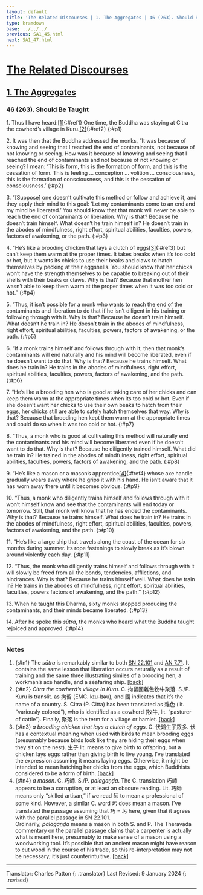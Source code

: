 ```yaml
---
layout: default
title: 'The Related Discourses | 1. The Aggregates | 46 (263). Should Be Taught'
type: kramdown
base: ../../../
previous: SA1_45.html
next: SA1_47.html
---
```


# [The Related Discourses](../index.html)
## [1. The Aggregates](index.html)
### 46 (263). Should Be Taught

1\. Thus I have heard:[\[1\]](#n1){:#ref1} One time, the Buddha was staying at Citra the cowherd’s village in Kuru.[\[2\]](#n2){:#ref2}
{:#p1}

2\. It was then that the Buddha addressed the monks, “It was because of knowing and seeing that I reached the end of contaminants, not because of not knowing or seeing. How was it because of knowing and seeing that I reached the end of contaminants and not because of not knowing or seeing? I mean: ‘This is form, this is the formation of form, and this is the cessation of form. This is feeling … conception … volition … consciousness, this is the formation of consciousness, and this is the cessation of consciousness.’ 
{:#p2}

3\. “[Suppose] one doesn’t cultivate this method or follow and achieve it, and they apply their mind to this goal: ‘Let my contaminants come to an end and my mind be liberated.’ You should know that that monk will never be able to reach the end of contaminants or liberation. Why is that? Because he doesn’t train himself. What doesn’t he train himself in? He doesn’t train in the abodes of mindfulness, right effort, spiritual abilities, faculties, powers, factors of awakening, or the path.
{:#p3}

4\. “He’s like a brooding chicken that lays a clutch of eggs[\[3\]](#n3){:#ref3} but can’t keep them warm at the proper times. It takes breaks when it’s too cold or hot, but it wants its chicks to use their beaks and claws to hatch themselves by pecking at their eggshells. You should know that her chicks won’t have the strength themselves to be capable to breaking out of their shells with their beaks or claws. Why is that? Because that mother hen wasn’t able to keep them warm at the proper times when it was too cold or hot.”
{:#p4}

5\. “Thus, it isn’t possible for a monk who wants to reach the end of the contaminants and liberation to do that if he isn’t diligent in his training or following through with it. Why is that? Because he doesn’t train himself. What doesn’t he train in? He doesn’t train in the abodes of mindfulness, right effort, spiritual abilities, faculties, powers, factors of awakening, or the path.
{:#p5}

6\. “If a monk trains himself and follows through with it, then that monk’s contaminants will end naturally and his mind will become liberated, even if he doesn’t want to do that. Why is that? Because he trains himself. What does he train in? He trains in the abodes of mindfulness, right effort, spiritual abilities, faculties, powers, factors of awakening, and the path.
{:#p6}

7\. “He’s like a brooding hen who is good at taking care of her chicks and can keep them warm at the appropriate times when its too cold or hot. Even if she doesn’t want her chicks to use their own beaks to hatch from their eggs, her chicks still are able to safely hatch themselves that way. Why is that? Because that brooding hen kept them warm at the appropriate times and could do so when it was too cold or hot.
{:#p7}

8\. “Thus, a monk who is good at cultivating this method will naturally end the contaminants and his mind will become liberated even if he doesn’t want to do that. Why is that? Because he diligently trained himself. What did he train in? He trained in the abodes of mindfulness, right effort, spiritual abilities, faculties, powers, factors of awakening, and the path.
{:#p8}

9\. “He’s like a mason or a mason’s apprentice[\[4\]](#n4){:#ref4} whose axe handle gradually wears away where he grips it with his hand. He isn’t aware that it has worn away there until it becomes obvious.
{:#p9}

10\. “Thus, a monk who diligently trains himself and follows through with it won’t himself know and see that the contaminants will end today or tomorrow. Still, that monk will know that he has ended the contaminants. Why is that? Because he trains himself. What does he train in? He trains in the abodes of mindfulness, right effort, spiritual abilities, faculties, powers, factors of awakening, and the path.
{:#p10}

11\. “He’s like a large ship that travels along the coast of the ocean for six months during summer. Its rope fastenings to slowly break as it’s blown around violently each day.
{:#p11}

12\. “Thus, the monk who diligently trains himself and follows through with it will slowly be freed from all the bonds, tendencies, afflictions, and hindrances. Why is that? Because he trains himself well. What does he train in? He trains in the abodes of mindfulness, right effort, spiritual abilities, faculties, powers factors of awakening, and the path.”
{:#p12}

13\. When he taught this Dharma, sixty monks stopped producing the contaminants, and their minds became liberated.
{:#p13}

14\. After he spoke this <em>sūtra</em>, the monks who heard what the Buddha taught rejoiced and approved.
{:#p14}

---

### Notes

1. {:#n1} The <em>sūtra</em> is remarkably similar to both <a href="https://suttacentral.net/sn22.101/en/sujato" target="_blank">SN 22.101</a> and <a href="https://suttacentral.net/an7.71/en/sujato" target="_blank">AN 7.71</a>. It contains the same lesson that liberation occurs naturally as a result of training and the same three illustrating similes of a brooding hen, a workman’s axe handle, and a seafaring ship. [\[back\]](#ref1)
2. {:#n2} <em>Citra the cowherd’s village in Kuru</em>. C. 拘留國雜色牧牛聚落. S./P. Kuru is translit. as 拘留 (EMC. kɪu-lɪəu), and 國 indicates that it’s the name of a country. S. Citra (P. Citta) has been translated as 雜色 (lit. “variously colored”), who is identified as a cowherd (牧牛, lit. “pasturer of cattle”). Finally, 聚落 is the term for a village or hamlet. [\[back\]](#ref2)
3. {:#n3} <em>a brooding chicken that lays a clutch of eggs</em>. C. 伏鷄生子眾多. 伏 has a contextual meaning when used with birds to mean brooding eggs (presumably because birds look like they are hiding their eggs when they sit on the nest). 生子 lit. means to give birth to offspring, but a chicken lays eggs rather than giving birth to live young. I’ve translated the expression assuming it means laying eggs. Otherwise, it might be intended to mean hatching her chicks from the eggs, which Buddhists considered to be a form of birth. [\[back\]](#ref3)
4. {:#n4} <em>a mason</em>. C. 巧師. S./P. <em>palagaṇḍa</em>. The C. translation 巧師 appears to be a corruption, or at least an obscure reading. Lit. 巧師 means only “skilled artisan,” if we read 師 to mean a professional of some kind. However, a similar C. word 圬 does mean a mason. I’ve translated the passage assuming that 巧 = 圬 here, given that it agrees with the parallel passage in SN 22.101.<br/>
Ordinarily, <em>palagaṇḍa</em> means a mason in both S. and P. The Theravāda commentary on the parallel passage claims that a carpenter is actually what is meant here, presumably to make sense of a mason using a woodworking tool. It’s possible that an ancient mason might have reason to cut wood in the course of his trade, so this re-interpretation may not be necessary; it’s just counterintuitive. [\[back\]](#ref4)

---

Translator: Charles Patton
{: .translator}
Last Revised: 9 January 2024
{: .revised}

---